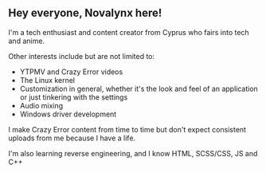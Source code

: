 ## Hey everyone, Novalynx here!

I'm a tech enthusiast and content creator from Cyprus who fairs into tech and anime.

Other interests include but are not limited to:

- YTPMV and Crazy Error videos
- The Linux kernel
- Customization in general, whether it's the look and feel of an application or just tinkering with the settings
- Audio mixing
- Windows driver development

I make Crazy Error content from time to time but don't expect consistent uploads from me because I have a life.

I'm also learning reverse engineering, and I know HTML, SCSS/CSS, JS and C++

